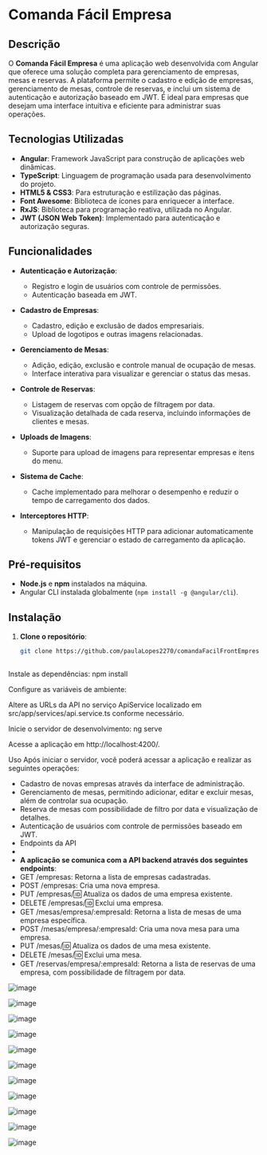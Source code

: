 
# Comanda Fácil Empresa

## Descrição

O **Comanda Fácil Empresa** é uma aplicação web desenvolvida com Angular que oferece uma solução completa para gerenciamento de empresas, mesas e reservas. A plataforma permite o cadastro e edição de empresas, gerenciamento de mesas, controle de reservas, e inclui um sistema de autenticação e autorização baseado em JWT. É ideal para empresas que desejam uma interface intuitiva e eficiente para administrar suas operações.

## Tecnologias Utilizadas

- **Angular**: Framework JavaScript para construção de aplicações web dinâmicas.
- **TypeScript**: Linguagem de programação usada para desenvolvimento do projeto.
- **HTML5 & CSS3**: Para estruturação e estilização das páginas.
- **Font Awesome**: Biblioteca de ícones para enriquecer a interface.
- **RxJS**: Biblioteca para programação reativa, utilizada no Angular.
- **JWT (JSON Web Token)**: Implementado para autenticação e autorização seguras.

## Funcionalidades

- **Autenticação e Autorização**:
  - Registro e login de usuários com controle de permissões.
  - Autenticação baseada em JWT.
  
- **Cadastro de Empresas**:
  - Cadastro, edição e exclusão de dados empresariais.
  - Upload de logotipos e outras imagens relacionadas.

- **Gerenciamento de Mesas**:
  - Adição, edição, exclusão e controle manual de ocupação de mesas.
  - Interface interativa para visualizar e gerenciar o status das mesas.

- **Controle de Reservas**:
  - Listagem de reservas com opção de filtragem por data.
  - Visualização detalhada de cada reserva, incluindo informações de clientes e mesas.

- **Uploads de Imagens**:
  - Suporte para upload de imagens para representar empresas e itens do menu.
  
- **Sistema de Cache**:
  - Cache implementado para melhorar o desempenho e reduzir o tempo de carregamento dos dados.

- **Interceptores HTTP**:
  - Manipulação de requisições HTTP para adicionar automaticamente tokens JWT e gerenciar o estado de carregamento da aplicação.

## Pré-requisitos

- **Node.js** e **npm** instalados na máquina.
- Angular CLI instalada globalmente (`npm install -g @angular/cli`).

## Instalação

1. **Clone o repositório**:

   ```bash
   git clone https://github.com/paulaLopes2270/comandaFacilFrontEmpresa.git
 
Instale as dependências:
npm install

Configure as variáveis de ambiente:

Altere as URLs da API no serviço ApiService localizado em src/app/services/api.service.ts conforme necessário.

Inicie o servidor de desenvolvimento:
ng serve

Acesse a aplicação em http://localhost:4200/.

Uso
Após iniciar o servidor, você poderá acessar a aplicação e realizar as seguintes operações:

- Cadastro de novas empresas através da interface de administração.
- Gerenciamento de mesas, permitindo adicionar, editar e excluir mesas, além de controlar sua ocupação.
- Reserva de mesas com possibilidade de filtro por data e visualização de detalhes.
- Autenticação de usuários com controle de permissões baseado em JWT.
- Endpoints da API
- 
- **A aplicação se comunica com a API backend através dos seguintes endpoints**:
 - GET /empresas: Retorna a lista de empresas cadastradas.
 - POST /empresas: Cria uma nova empresa.
 - PUT /empresas/:id: Atualiza os dados de uma empresa existente.
 - DELETE /empresas/:id: Exclui uma empresa.
 - GET /mesas/empresa/:empresaId: Retorna a lista de mesas de uma empresa específica.
 - POST /mesas/empresa/:empresaId: Cria uma nova mesa para uma empresa.
 - PUT /mesas/:id: Atualiza os dados de uma mesa existente.
 - DELETE /mesas/:id: Exclui uma mesa.
 - GET /reservas/empresa/:empresaId: Retorna a lista de reservas de uma empresa, com possibilidade de filtragem por data.

![image](https://github.com/user-attachments/assets/80954e0d-73b2-493b-99df-a9de536ac3ee)

![image](https://github.com/user-attachments/assets/56f27119-82d7-4138-9ab6-59f329e371bd)

![image](https://github.com/user-attachments/assets/9fbc0e71-9ebd-49fb-9f31-931025b1594f)

![image](https://github.com/user-attachments/assets/b3e2632a-a059-4cc1-b608-6cde4306fae8)

![image](https://github.com/user-attachments/assets/838f5e94-73e8-4538-bc39-ddf2c8490991)

![image](https://github.com/user-attachments/assets/fc13ab17-2a6c-4417-8a88-7e5ef543f1b8)

![image](https://github.com/user-attachments/assets/b5406dfa-dc07-49d8-87b6-23c5a24407aa)

![image](https://github.com/user-attachments/assets/2b53b689-6cb5-47b2-88e3-0d7ac65164bb)

![image](https://github.com/user-attachments/assets/d900342d-1bdd-426e-9b7d-883af3979104)

![image](https://github.com/user-attachments/assets/64563e96-755e-4d01-9c00-86e8d81ca3be)

![image](https://github.com/user-attachments/assets/c1e84aa1-e495-4152-97fc-85a8d20296ed)

